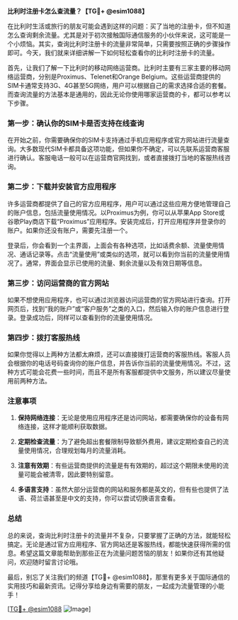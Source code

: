 **比利时注册卡怎么查流量？【TG💪+ @esim1088】**

在比利时生活或旅行的朋友可能会遇到这样的问题：买了当地的注册卡，但不知道怎么查询剩余流量。尤其是对于初次接触国际通信服务的小伙伴来说，这可能是一个小烦恼。其实，查询比利时注册卡的流量非常简单，只需要按照正确的步骤操作即可。今天，我们就来详细讲解一下如何轻松查看你的比利时注册卡的流量。

首先，让我们了解一下比利时的移动网络运营商。比利时主要有三家主要的移动网络运营商，分别是Proximus、Telenet和Orange Belgium。这些运营商提供的SIM卡通常支持3G、4G甚至5G网络，用户可以根据自己的需求选择合适的套餐。而查询流量的方法基本是通用的，因此无论你使用哪家运营商的卡，都可以参考以下步骤。

### 第一步：确认你的SIM卡是否支持在线查询

在开始之前，你需要确保你的SIM卡支持通过手机应用程序或官方网站进行流量查询。大多数现代SIM卡都具备这项功能，但如果你不确定，可以先联系运营商客服进行确认。客服电话一般可以在运营商官网找到，或者直接拨打当地的客服热线咨询。

### 第二步：下载并安装官方应用程序

许多运营商都提供了自己的官方应用程序，用户可以通过这些应用方便地管理自己的账户信息，包括流量使用情况。以Proximus为例，你可以从苹果App Store或谷歌Play商店下载“Proximus”应用程序。安装完成后，打开应用程序并登录你的账户。如果你还没有账户，需要先注册一个。

登录后，你会看到一个主界面，上面会有各种选项，比如话费余额、流量使用情况、通话记录等。点击“流量使用”或类似的选项，就可以看到你当前的流量使用情况了。通常，界面会显示已使用的流量、剩余流量以及有效日期等信息。

### 第三步：访问运营商的官方网站

如果不想使用应用程序，也可以通过浏览器访问运营商的官方网站进行查询。打开网页后，找到“我的账户”或“客户服务”之类的入口，然后输入你的账户信息进行登录。登录成功后，同样可以查看到你的流量使用情况。

### 第四步：拨打客服热线

如果你觉得以上两种方法都太麻烦，还可以直接拨打运营商的客服热线。客服人员会根据你的电话号码查询你的账户信息，并告诉你当前的流量使用情况。不过，这种方式可能会花费一些时间，而且不是所有客服都提供中文服务，所以建议尽量使用前两种方法。

### 注意事项

1. **保持网络连接**：无论是使用应用程序还是访问网站，都需要确保你的设备有网络连接，这样才能顺利获取数据。
   
2. **定期检查流量**：为了避免超出套餐限制导致额外费用，建议定期检查自己的流量使用情况，合理规划每月的流量消耗。

3. **注意有效期**：有些运营商提供的流量是有有效期的，超过这个期限未使用的流量可能会被清零，因此要特别留意。

4. **多语言支持**：虽然大部分运营商的网站和服务都是英文的，但有些也提供了法语、荷兰语甚至是中文的支持，你可以尝试切换语言查看。

### 总结

总的来说，查询比利时注册卡的流量并不复杂，只要掌握了正确的方法，就能轻松搞定。无论是通过官方应用程序、官方网站还是客服热线，都能快速获得所需的信息。希望这篇文章能帮助到那些正在为流量问题苦恼的朋友！如果你还有其他疑问，欢迎随时留言讨论哦。

最后，别忘了关注我们的频道【TG💪+ @esim1088】，那里有更多关于国际通信的实用技巧和最新资讯。记得分享给身边有需要的朋友，一起成为流量管理的小能手！

[[TG💪+ @esim1088](https://t.me/s/esim1088) ![Image](https://i.postimg.cc/4NQfJmqS/Snipaste-2025-05-13-00-14-12.png)]